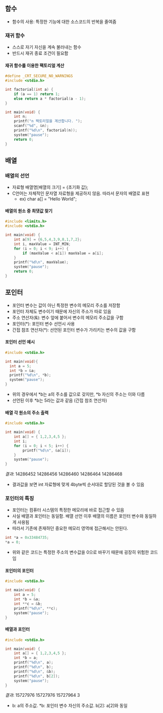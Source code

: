 ## 함수
- 함수의 사용: 특정한 기능에 대한 소스코드의 반복을 줄여줌

### 재귀 함수
- 스스로 자기 자신을 계속 불러내는 함수
- 반드시 재귀 종료 조건이 필요함

#### 재귀 함수를 이용한 팩토리얼 계산
```C
#define _CRT_SECURE_NO_WARNINGS
#include <stdio.h>

int factorial(int a) {
	if (a == 1) return 1;
	else return a * factorial(a - 1);
}

int main(void) {
	int n;
	printf("n 팩토리얼을 계산합니다. ");
	scanf("%d", &n);
	printf("%d\n", factorial(n));
	system("pause");
	return 0;
}
```
## 배열
### 배열의 선언
- 자료형 배열명[배열의 크기] = {초기화 값};
- C언어는 자체적인 문자열 자료형을 제공하지 않음. 따라서 문자의 배열로 표현
  - ex) char a[] = "Hello World";
  
#### 배열의 원소 중 최댓값 찾기
```C
#include <limits.h>
#include <stdio.h>

int main(void) {
	int a[9] = {6,5,4,3,9,8,1,7,2};
	int i, maxValue = INT_MIN;
	for (i = 0; i < 9; i++) {
		if (maxValue < a[i]) maxValue = a[i];
	}
	printf("%d\n", maxValue);
	system("pause");
	return 0;
}
```

## 포인터
- 포인터 변수는 값이 아닌 특정한 변수의 메모리 주소를 저장함
- 포인터 자체도 변수이기 때문에 자신의 주소가 따로 있음
- 주소 연산자(&): 변수 앞에 붙어서 변수의 메모리 주소값을 구함
- 포인터(*): 포인터 변수 선언시 사용
- 간접 참조 연산자(*): 선언된 포인터 변수가 가리키는 변수의 값을 구함
#### 포인터 선언 예시
```C
#include <stdio.h>

int main(void){
  int a = 5;
  int *b = &a;
  printf("%d\n", *b);
  system("pause");
}
```
- 위의 경우에서 *b는 a의 주소를 값으로 갖지만, *b 자신의 주소는 이와 다름
- 선언된 이후 *b는 5라는 값과 같음 (간접 참조 연산자)

#### 배열 각 원소의 주소 출력
```C
#include <stdio.h>

int main(void) {
	int a[] = { 1,2,3,4,5 };
	int i;
	for (i = 0; i < 5; i++) {
		printf("%d\n", &a[i]);
	}
	system("pause");
}
```
*결과*:
14286452
14286456
14286460
14286464
14286468
- 결과값을 보면 int 자료형에 맞게 4byte씩 순서대로 할당된 것을 볼 수 있음

### 포인터의 특징
- 포인터는 컴퓨터 시스템의 특정한 메모리에 바로 접근할 수 있음
- 사실 배열과 포인터는 동일함. 배열 선언 이후 배열의 이름은 포인터 변수와 동일하게 사용됨
- 따라서 기존에 존재하던 중요한 메모리 영역에 접근해서는 안된다.
```C
int *a = 0x33484735;
*a = 0;
```
- 위와 같은 코드는 특정한 주소의 변수값을 0으로 바꾸기 때문에 굉장히 위험한 코드임

#### 포인터의 포인터
```C
#include <stdio.h>

int main(void) {
	int a = 5;
	int *b = &a;
	int **c = &b;
	printf("%d\n", **c);
	system("pause");
}
```

#### 배열과 포인터
```C
#include <stdio.h>

int main(void) {
	int a[] = { 1,2,3,4,5 };
	int *b = a;
	printf("%d\n", a);
	printf("%d\n", b);
	printf("%d\n", &b);
	printf("%d\n", b[2]);
	system("pause");
}
```
*결과*:
15727976
15727976
15727964
3
- b: a의 주소값. *b: 포인터 변수 자신의 주소값. b[2]: a[2]와 동일
